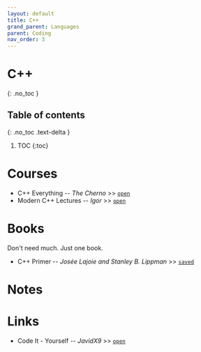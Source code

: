 ```yaml
---
layout: default
title: C++
grand_parent: Languages
parent: Coding
nav_order: 3
---
```


# C++
{: .no_toc }

## Table of contents
{: .no_toc .text-delta }

1. TOC
{:toc}

# Courses

- C++ Everything -- *The Cherno* >> [`open`](https://www.youtube.com/playlist?list=PLlrATfBNZ98dudnM48yfGUldqGD0S4FFb)
- Modern C++ Lectures -- *Igor* >> [`open`](https://www.youtube.com/watch?app=desktop&list=PLgnQpQtFTOGR50iIOtO36nK6aNPtVq98C&index=2&v=F_vIB3yjxaM&ab_channel=CyrillStachniss&t=0s)


# Books

Don't need much. Just one book.

- C++ Primer -- *Josée Lajoie and Stanley B. Lippman*  >>  [`saved`](chrome-extension://jhhclmfgfllimlhabjkgkeebkbiadflb/reader.html?filename=file%3A%2F%2F%2Fmedia%2Frishi%2Fd057170c-fade-44e6-a98a-5028064c1c84%2FComputer%2520Science%2FLanguage%2FC%2B%2B%2Fc%2B%2B%2520primer%2C%25205e_lippman%2C%2520stanley%2520b..epub)

# Notes

# Links

- Code It - Yourself -- *JavidX9* >> [`open`](https://www.youtube.com/playlist?list=PLrOv9FMX8xJE8NgepZR1etrsU63fDDGxO)

